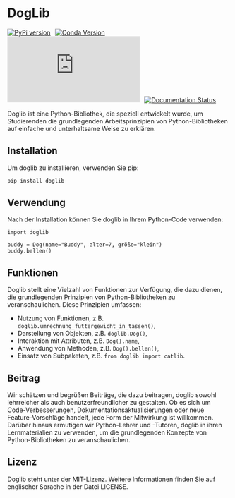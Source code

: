 # DogLib
[![PyPi version](https://badgen.net/pypi/v/doglib/?color=blue)](https://pypi.org/project/doglib/) &thinsp; [![Conda Version](https://img.shields.io/conda/vn/starcode/doglib?label=conda)](https://anaconda.org/starcode/doglib) &thinsp; [![GitHub license](https://badgen.net/github/license/Naereen/Strapdown.js)](https://github.com/Naereen/StrapDown.js/blob/master/LICENSE) &thinsp; [![Documentation Status](https://readthedocs.org/projects/doglib/badge/?version=latest)](http://doglib.readthedocs.io/?badge=latest) 

Doglib ist eine Python-Bibliothek, die speziell entwickelt wurde, um Studierenden die grundlegenden Arbeitsprinzipien von Python-Bibliotheken auf einfache und unterhaltsame Weise zu erklären.

## Installation

Um doglib zu installieren, verwenden Sie pip:

```bash
pip install doglib
```

## Verwendung
Nach der Installation können Sie doglib in Ihrem Python-Code verwenden:
```
import doglib

buddy = Dog(name="Buddy", alter=7, größe="klein")
buddy.bellen()
```

## Funktionen
Doglib stellt eine Vielzahl von Funktionen zur Verfügung, die dazu dienen, die grundlegenden Prinzipien von Python-Bibliotheken zu veranschaulichen. Diese Prinzipien umfassen:

- Nutzung von Funktionen, z.B. `doglib.umrechnung_futtergewicht_in_tassen()`,
- Darstellung von Objekten, z.B. `doglib.Dog()`,
- Interaktion mit Attributen, z.B. `Dog().name`,
- Anwendung von Methoden, z.B. `Dog().bellen()`,
- Einsatz von Subpaketen, z.B. `from doglib import catlib`.


## Beitrag
Wir schätzen und begrüßen Beiträge, die dazu beitragen, doglib sowohl lehrreicher als auch benutzerfreundlicher zu gestalten. Ob es sich um Code-Verbesserungen, Dokumentationsaktualisierungen oder neue Feature-Vorschläge handelt, jede Form der Mitwirkung ist willkommen. Darüber hinaus ermutigen wir Python-Lehrer und -Tutoren, doglib in ihren Lernmaterialien zu verwenden, um die grundlegenden Konzepte von Python-Bibliotheken zu veranschaulichen.

## Lizenz
Doglib steht unter der MIT-Lizenz. Weitere Informationen finden Sie auf englischer Sprache in der Datei LICENSE.
